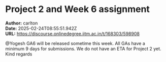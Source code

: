 # Project 2 and Week 6 assignment

**Author:** carlton  
**Date:** 2025-02-24T08:55:51.942Z  
**URL:** https://discourse.onlinedegree.iitm.ac.in/t/168303/598908

@Yogesh GA6 will be released sometime this week. All GAs have a minimum 9 days for submissions.
We do not have an ETA for Project 2 yet.
Kind regards
